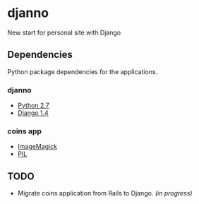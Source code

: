 # djanno #

New start for personal site with Django

## Dependencies ##

Python package dependencies for the applications.

### djanno ###

* [Python 2.7](http://python.org/)
* [Django 1.4](http://www.djangoproject.com/)

### coins app ###

* [ImageMagick](http://www.imagemagick.org/)
* [PIL](http://www.pythonware.com/products/pil/)

## TODO ##

* Migrate coins application from Rails to Django. *(in progress)*
